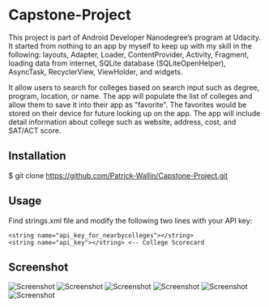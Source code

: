 # Capstone-Project
This project is part of Android Developer Nanodegree’s program at Udacity.  It started from nothing to an app by myself to keep up with my skill in the following: layouts, Adapter, Loader, ContentProvider, Activity, Fragment, loading data from internet, SQLite database (SQLiteOpenHelper), AsyncTask, RecyclerView, ViewHolder, and widgets.

It allow users to search for colleges based on search input such as degree, program, location, or name.  The app will populate the list of colleges and allow them to save it into their app as "favorite".  The favorites would be stored on their device for future looking up on the app.  The app will include detail information about college such as website, address, cost, and SAT/ACT score.

## Installation

$ git clone https://github.com/Patrick-Wallin/Capstone-Project.git

## Usage

Find strings.xml file and modify the following two lines with your API key:
```
<string name="api_key_for_nearbycolleges"></string>
<string name="api_key"></string> <-- College Scorecard
```

## Screenshot

![Screenshot](../master/screenshots/CollegeInformation-Screenshot-1.PNG)
![Screenshot](../master/screenshots/CollegeInformation-Screenshot-2.PNG)
![Screenshot](../master/screenshots/CollegeInformation-Screenshot-3.PNG)
![Screenshot](../master/screenshots/CollegeInformation-Screenshot-4.PNG)
![Screenshot](../master/screenshots/CollegeInformation-Screenshot-5.PNG)
![Screenshot](../master/screenshots/CollegeInformation-Screenshot-6.PNG)

